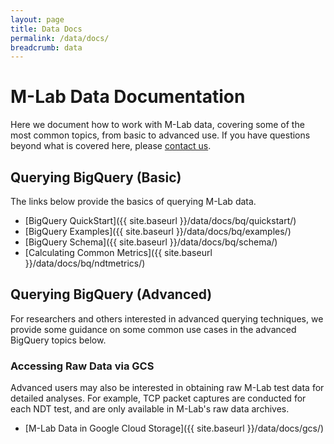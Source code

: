 ```yaml
---
layout: page
title: Data Docs
permalink: /data/docs/
breadcrumb: data
---
```


# M-Lab Data Documentation

Here we document how to work with M-Lab data, covering some of the most common topics, from basic to advanced use. If you have questions beyond what is covered here, please [contact us](mailto:support@measurementlab.net).

## Querying BigQuery (Basic)

The links below provide the basics of querying M-Lab data.

* [BigQuery QuickStart]({{ site.baseurl }}/data/docs/bq/quickstart/)
* [BigQuery Examples]({{ site.baseurl }}/data/docs/bq/examples/)
* [BigQuery Schema]({{ site.baseurl }}/data/docs/bq/schema/)
* [Calculating Common Metrics]({{ site.baseurl }}/data/docs/bq/ndtmetrics/)

## Querying BigQuery (Advanced)

For researchers and others interested in advanced querying techniques, we provide some guidance on some common use cases in the advanced BigQuery topics below.

### Accessing Raw Data via GCS

Advanced users may also be interested in obtaining raw M-Lab test data for detailed analyses. For example, TCP packet captures are conducted for each NDT test, and are only available in M-Lab's raw data archives.

* [M-Lab Data in Google Cloud Storage]({{ site.baseurl }}/data/docs/gcs/)
